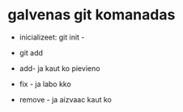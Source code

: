 # galvenas git komanadas
- inicializeet: git init - 
- git add



- add- ja kaut ko pievieno
- fix - ja labo kko
- remove - ja aizvaac kaut ko